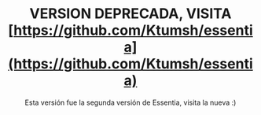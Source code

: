 <div align="center">

# VERSION DEPRECADA, VISITA [https://github.com/Ktumsh/essentia](https://github.com/Ktumsh/essentia) 

Esta versión fue la segunda versión de Essentia, visita la nueva :)

</div>
